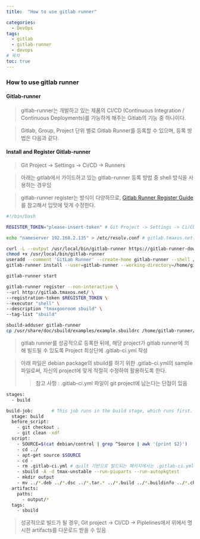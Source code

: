 ```yaml
---
title:  "How to use gitlab runner"

categories:
  - DevOps
tags:
  - gitlab
  - gitlab-runner
  - devops
# 목차
toc: true
---
```


### How to use gitlab runner

#### Gitlab-runner

> gitlab-runner는 개발하고 있는 제품의 CI/CD (Continuous Integration / Continuous Deployments)를 가능하게 해주는 Gitlab의 기능 중 하나이다.

> Gitlab, Group, Project 단위 별로 Gitlab Runner를 등록할 수 있으며, 등록 방법은 다음과 같다.

#### Install and Register Gitlab-runner

> Git Project -> Settings -> Ci/CD -> Runners

> 아래는 gitlab에서 가이드하고 있는 gitlab-runner 등록 방법 중 shell 방식을 사용하는 경우임

> gitlab-runner register는 방식이 다양하므로, [Gitlab Runner Register Guide](https://docs.gitlab.com/runner/register/index.html) 를 참고해서 입맛에 맞게 수정한다.

```bash
#!/bin/bash

REGISTER_TOKEN="please-insert-token" # Git Project -> Settings -> Ci/CD -> Runners에서 발급된 token 입력

echo "nameserver 192.168.2.135" > /etc/resolv.conf # gitlab.tmaxos.net을 resolving 하기 위함

curl -L --output /usr/local/bin/gitlab-runner https://gitlab-runner-downloads.s3.amazonaws.com/latest/binaries/gitlab-runner-linux-amd64
chmod +x /usr/local/bin/gitlab-runner
useradd --comment 'GitLab Runner' --create-home gitlab-runner --shell /bin/bash
gitlab-runner install --user=gitlab-runner --working-directory=/home/gitlab-runner

gitlab-runner start

gitlab-runner register --non-interactive \
--url http://gitlab.tmaxos.net/ \
--registration-token $REGISTER_TOKEN \
--executor "shell" \
--description "tmaxgooroom sbuild" \
--tag-list "sbuild"

sbuild-adduser gitlab-runner
cp /usr/share/doc/sbuild/examples/example.sbuildrc /home/gitlab-runner/.sbuildrc
```

> gitlab runner를 성공적으로 등록한 뒤에, 해당 project가 gitlab runner에 의해 빌드될 수 있도록 Project 최상단에 .gitlab-ci.yml 작성

> 아래 파일은 debian package의 sbuild를 하기 위한 .gitlab-ci.yml의 sample 파일로써, 자신의 project에 맞게 적절히 수정하여 활용하도록 한다.
>> 참고 사항 : .gitlab-ci.yml 파일이 git project에 남는다는 단점이 있음

```bash
stages:
  - build

build-job:       # This job runs in the build stage, which runs first.
  stage: build
  before_script:
    - git checkout .
    - git clean -xdf
  script:
    - SOURCE=$(cat debian/control | grep ^Source | awk '{print $2}')
    - cd ../
    - apt-get source $SOURCE
    - cd -
    - rm .gitlab-ci.yml # quilt 기반으로 빌드되는 패키지에서는 .gitlab-ci.yml 파일로 인해 sbuild가 실패함
    - sbuild -A -d tmax-unstable --run-piuparts --run-autopkgtest
    - mkdir output
    - mv ../*.deb ../*.dsc ../*.tar.* ../*.build ../*.buildinfo ../*.changes output/
  artifacts:
    paths:
      - output/*
  tags:
    - sbuild
```

> 성공적으로 빌드가 될 경우, Git project -> CI/CD -> Piplelines에서 위에서 명시한 artifacts를 다운로드 받을 수 있음
